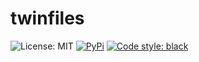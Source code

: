 # twinfiles


![License: MIT](https://img.shields.io/github/license/joaompinto/twinfiles?style=for-the-badge&color=%23007ec6)
[![PyPi](https://img.shields.io/pypi/v/twinfiles.svg?style=for-the-badge&color=%23007ec6)](https://pypi.python.org/pypi/twinfiles)
[![Code style: black](https://img.shields.io/badge/code%20style-black-000000.svg?style=for-the-badge)](https://github.com/ambv/black)

